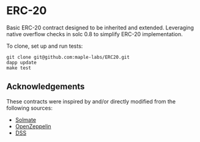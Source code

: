# ERC-20
Basic ERC-20 contract designed to be inherited and extended. Leveraging native overflow checks in solc 0.8 to simplify ERC-20 implementation.

To clone, set up and run tests:
```
git clone git@github.com:maple-labs/ERC20.git
dapp update
make test
```

## Acknowledgements
These contracts were inspired by and/or directly modified from the following sources:
- [Solmate](https://github.com/Rari-Capital/solmate)
- [OpenZeppelin](https://github.com/OpenZeppelin/openzeppelin-contracts)
- [DSS](https://github.com/makerdao/dss)
